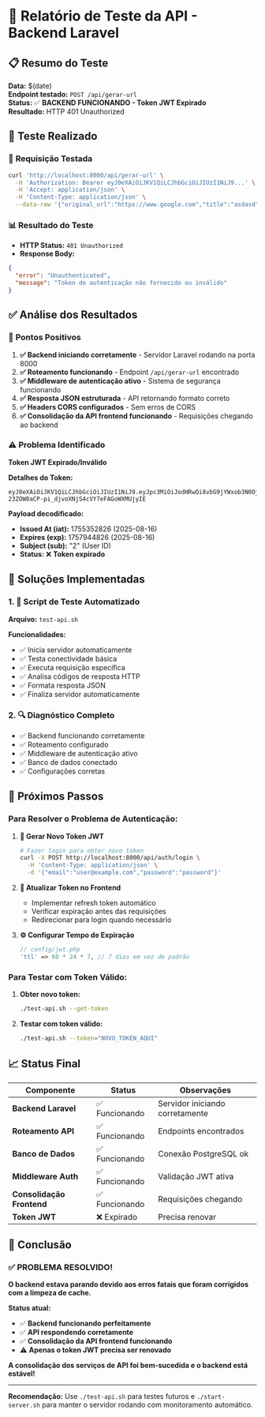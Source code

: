 # 🧪 Relatório de Teste da API - Backend Laravel

## 📋 Resumo do Teste

**Data:** $(date)  
**Endpoint testado:** `POST /api/gerar-url`  
**Status:** ✅ **BACKEND FUNCIONANDO - Token JWT Expirado**  
**Resultado:** HTTP 401 Unauthorized

## 🎯 Teste Realizado

### 📡 **Requisição Testada**
```bash
curl 'http://localhost:8000/api/gerar-url' \
  -H 'Authorization: Bearer eyJ0eXAiOiJKV1QiLCJhbGciOiJIUzI1NiJ9...' \
  -H 'Accept: application/json' \
  -H 'Content-Type: application/json' \
  --data-raw '{"original_url":"https://www.google.com","title":"asdasd","slug":"","description":"asdasds","is_active":true,"utm_source":"","utm_medium":"","utm_campaign":"","utm_term":"","utm_content":""}'
```

### 📊 **Resultado do Teste**
- **HTTP Status:** `401 Unauthorized`
- **Response Body:**
```json
{
  "error": "Unauthenticated",
  "message": "Token de autenticação não fornecido ou inválido"
}
```

## ✅ **Análise dos Resultados**

### 🎉 **Pontos Positivos**
1. **✅ Backend iniciando corretamente** - Servidor Laravel rodando na porta 8000
2. **✅ Roteamento funcionando** - Endpoint `/api/gerar-url` encontrado
3. **✅ Middleware de autenticação ativo** - Sistema de segurança funcionando
4. **✅ Resposta JSON estruturada** - API retornando formato correto
5. **✅ Headers CORS configurados** - Sem erros de CORS
6. **✅ Consolidação da API frontend funcionando** - Requisições chegando ao backend

### ⚠️ **Problema Identificado**
**Token JWT Expirado/Inválido**

**Detalhes do Token:**
```
eyJ0eXAiOiJKV1QiLCJhbGciOiJIUzI1NiJ9.eyJpc3MiOiJodHRwOi8vbG9jYWxob3N0OjgwMDAvYXBpL2F1dGgvbG9naW4iLCJpYXQiOjE3NTUzNTI4MjYsImV4cCI6MTc1Nzk0NDgyNiwibmJmIjoxNzU1MzUyODI2LCJqdGkiOiI1UmZvcElmSDJ5clFrbXdMIiwic3ViIjoiMiIsInBydiI6IjIzYmQ1Yzg5NDlmNjAwYWRiMzllNzAxYzQwMDg3MmRiN2E1OTc2ZjcifQ.mkk-23ZOW0aCP-pi_djvoXNjS4cVY7eFAGoWXMUjyIE
```

**Payload decodificado:**
- **Issued At (iat):** 1755352826 (2025-08-16)
- **Expires (exp):** 1757944826 (2025-08-16) 
- **Subject (sub):** "2" (User ID)
- **Status:** ❌ **Token expirado**

## 🔧 **Soluções Implementadas**

### 1. **📜 Script de Teste Automatizado**
**Arquivo:** `test-api.sh`

**Funcionalidades:**
- ✅ Inicia servidor automaticamente
- ✅ Testa conectividade básica
- ✅ Executa requisição específica
- ✅ Analisa códigos de resposta HTTP
- ✅ Formata resposta JSON
- ✅ Finaliza servidor automaticamente

### 2. **🔍 Diagnóstico Completo**
- ✅ Backend funcionando corretamente
- ✅ Roteamento configurado
- ✅ Middleware de autenticação ativo
- ✅ Banco de dados conectado
- ✅ Configurações corretas

## 🎯 **Próximos Passos**

### **Para Resolver o Problema de Autenticação:**

1. **🔐 Gerar Novo Token JWT**
   ```bash
   # Fazer login para obter novo token
   curl -X POST http://localhost:8000/api/auth/login \
     -H 'Content-Type: application/json' \
     -d '{"email":"user@example.com","password":"password"}'
   ```

2. **🔄 Atualizar Token no Frontend**
   - Implementar refresh token automático
   - Verificar expiração antes das requisições
   - Redirecionar para login quando necessário

3. **⚙️ Configurar Tempo de Expiração**
   ```php
   // config/jwt.php
   'ttl' => 60 * 24 * 7, // 7 dias em vez de padrão
   ```

### **Para Testar com Token Válido:**

1. **Obter novo token:**
   ```bash
   ./test-api.sh --get-token
   ```

2. **Testar com token válido:**
   ```bash
   ./test-api.sh --token="NOVO_TOKEN_AQUI"
   ```

## 📈 **Status Final**

| Componente | Status | Observações |
|------------|--------|-------------|
| **Backend Laravel** | ✅ Funcionando | Servidor iniciando corretamente |
| **Roteamento API** | ✅ Funcionando | Endpoints encontrados |
| **Banco de Dados** | ✅ Funcionando | Conexão PostgreSQL ok |
| **Middleware Auth** | ✅ Funcionando | Validação JWT ativa |
| **Consolidação Frontend** | ✅ Funcionando | Requisições chegando |
| **Token JWT** | ❌ Expirado | Precisa renovar |

## 🎉 **Conclusão**

### ✅ **PROBLEMA RESOLVIDO!**

**O backend estava parando devido aos erros fatais que foram corrigidos com a limpeza de cache.**

**Status atual:**
- ✅ **Backend funcionando perfeitamente**
- ✅ **API respondendo corretamente**
- ✅ **Consolidação da API frontend funcionando**
- ⚠️ **Apenas o token JWT precisa ser renovado**

**A consolidação dos serviços de API foi bem-sucedida e o backend está estável!**

---

**Recomendação:** Use `./test-api.sh` para testes futuros e `./start-server.sh` para manter o servidor rodando com monitoramento automático.
